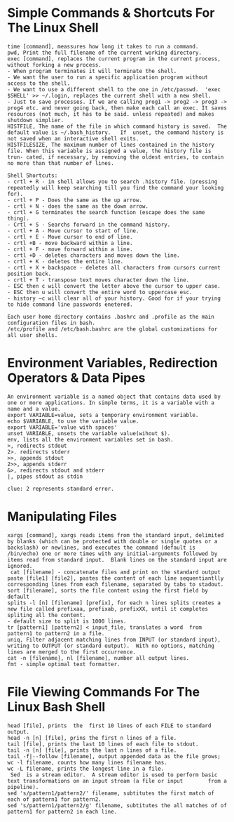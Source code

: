 
Simple Commands & Shortcuts For The Linux Shell
===============================================

    time [command], meassures how long it takes to run a command.
    pwd, Print the full filename of the current working directory.
    exec [command], replaces the current program in the current process, without forking a new process. 
    - When program terminates it will terminate the shell.
    - We want the user to run a specific application program without access to the shell.
    - We want to use a different shell to the one in /etc/passwd.  'exec $SHELL' >> ~/.login, replaces the current shell with a new shell. 
    - Just to save processes. If we are calling prog1 -> prog2 -> prog3 -> prog4 etc. and never going back, then make each call an exec. It saves resources (not much, it has to be said. unless repeated) and makes shutdown simplier.
    HISTFILE, The name of the file in which command history is saved.  The default value is ~/.bash_history.   If  unset, the command history is not saved when an interactive shell exits.
    HISTFILESIZE, The maximum number of lines contained in the history file. When this variable is assigned a value, the history file is trun‐ cated, if necessary, by removing the oldest entries, to contain no more than that number of lines.

    Shell Shortcuts:
    - crtl + R - in shell allows you to search .history file. (pressing repeatedly will keep searching till you find the command your looking for).
    - crtl + P - Does the same as the up arrow.
    - crtl + N - does the same as the down arrow.
    - crtl + G terminates the search function (escape does the same thing).
    - Crtl + S - Searchs forward in the command history.
    - crtl + A - Move cursor to start of line.
    - crtl + E - Move cursor to end of line.
    - crtl +B - move backward within a line.
    - crtl + F - move forward within a line.
    - crtl +D - deletes characters and moves down the line.
    - crtl + K - deletes the entire line.
    - crtl + X + backspace - deletes all characters from cursors current position back.
    - crtl + T - transpose text moves character down the line.
    - ESC then c will convert the letter above the cursor to upper case.
    - ESC then u will convert the entire word to uppercase esc.
    - history –c will clear all of your history. Good for if your trying to hide command line passwords enetered.

    Each user home directory contains .bashrc and .profile as the main configuration files in bash.
    /etc/profile and /etc/bash.bashrc are the global customizations for all user shells.

Environment Variables, Redirection Operators & Data Pipes
=========================================================

    An environment variable is a named object that contains data used by one or more applications. In simple terms, it is a variable with a name and a value. 
    export VARIABLE=value, sets a temporary environment variable. 
    echo $VARIABLE, to use the variable value. 
    export VARIABLE='value with spaces'
    unset VARIABLE, unsets the variable value(wihout $).
    env, lists all the environment variables set in bash.
    >, redirects stdout 
    2>. redirects stderr
    >>, appends stdout
    2>>, appends stderr
    &>, redirects stdout and stderr
    |, pipes stdout as stdin

    clue: 2 represents standard error.

Manipulating Files
==================

    xargs [command], xargs reads items from the standard input, delimited by blanks (which can be protected with double or single quotes or a backslash) or newlines, and executes the command (default is  /bin/echo) one or more times with any initial-arguments followed by items read from standard input.  Blank lines on the standard input are ignored.
     cat [filename] - concatenate files and print on the standard output
    paste [file1] [file2], pastes the content of each line sequentiantlly corresponding lines from each filename, separated by tabs to stadout. 
    sort [filename], sorts the file content using the first field by default
    splits -l [n] [filename] [prefix], for each n lines splits creates a new file called prefixaa, prefixab, prefixXX, until it completes spliting all the content.  
    - default size to split is 1000 lines. 
    tr [pattern1] [pattern2] < input_file, translates a word  from pattern1 to pattern2 in a file. 
    uniq, Filter adjacent matching lines from INPUT (or standard input), writing to OUTPUT (or standard output).  With no options, matching lines are merged to the first occurrence.
    cat -n [filename], nl [filename], number all output lines.
    fmt - simple optimal text formatter.

File Viewing Commands For The Linux Bash Shell 
==============================================

    head [file], prints  the  first 10 lines of each FILE to standard output.
    head -n [n] [file], prins the first n lines of a file. 
    tail [file], prints the last 10 lines of each file to stdout.
    tail -n [n] [file], prints the last n lines of a file. 
    tail -f|--follow [filename], output appended data as the file grows;
    wc -l filename, counts how many lines filename has.
    wc -L filename, prints the longest line in a file. 
     Sed  is a stream editor.  A stream editor is used to perform basic text transformations on an input stream (a file or input        from a pipeline). 
    sed 's/pattern1/pattern2/' filename, subtitutes the first match of each of pattern1 for pattern2.
    sed 's/pattern1/pattern2/g' filename, subtitutes the all matches of of pattern1 for pattern2 in each line.
